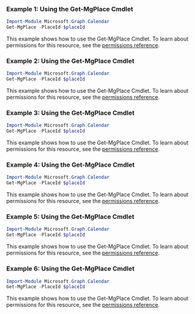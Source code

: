 ### Example 1: Using the Get-MgPlace Cmdlet
```powershell
Import-Module Microsoft.Graph.Calendar
Get-MgPlace -PlaceId $placeId
```
This example shows how to use the Get-MgPlace Cmdlet.
To learn about permissions for this resource, see the [permissions reference](/graph/permissions-reference).
### Example 2: Using the Get-MgPlace Cmdlet
```powershell
Import-Module Microsoft.Graph.Calendar
Get-MgPlace -PlaceId $placeId
```
This example shows how to use the Get-MgPlace Cmdlet.
To learn about permissions for this resource, see the [permissions reference](/graph/permissions-reference).
### Example 3: Using the Get-MgPlace Cmdlet
```powershell
Import-Module Microsoft.Graph.Calendar
Get-MgPlace -PlaceId $placeId
```
This example shows how to use the Get-MgPlace Cmdlet.
To learn about permissions for this resource, see the [permissions reference](/graph/permissions-reference).
### Example 4: Using the Get-MgPlace Cmdlet
```powershell
Import-Module Microsoft.Graph.Calendar
Get-MgPlace -PlaceId $placeId
```
This example shows how to use the Get-MgPlace Cmdlet.
To learn about permissions for this resource, see the [permissions reference](/graph/permissions-reference).
### Example 5: Using the Get-MgPlace Cmdlet
```powershell
Import-Module Microsoft.Graph.Calendar
Get-MgPlace -PlaceId $placeId
```
This example shows how to use the Get-MgPlace Cmdlet.
To learn about permissions for this resource, see the [permissions reference](/graph/permissions-reference).
### Example 6: Using the Get-MgPlace Cmdlet
```powershell
Import-Module Microsoft.Graph.Calendar
Get-MgPlace -PlaceId $placeId
```
This example shows how to use the Get-MgPlace Cmdlet.
To learn about permissions for this resource, see the [permissions reference](/graph/permissions-reference).

